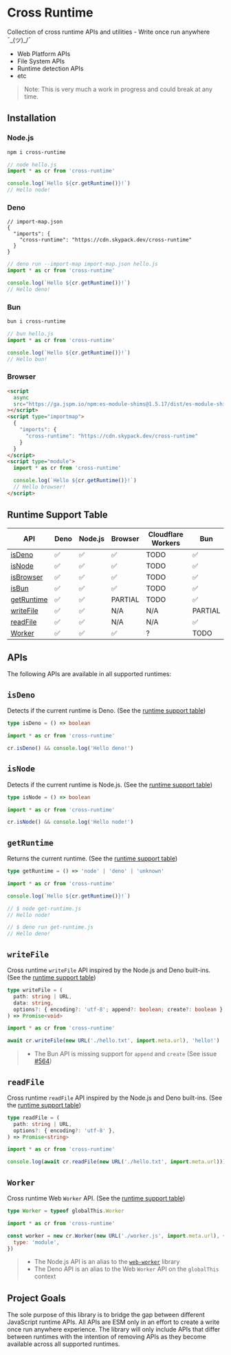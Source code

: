 # Cross Runtime

Collection of cross runtime APIs and utilities - Write once run anywhere ¯\_(ツ)_/¯

- Web Platform APIs
- File System APIs
- Runtime detection APIs
- etc

> Note: This is very much a work in progress and could break at any time.

## Installation

### Node.js

```sh
npm i cross-runtime
```

```js
// node hello.js
import * as cr from 'cross-runtime'

console.log(`Hello ${cr.getRuntime()}!`)
// Hello node!
```

### Deno

```jsonc
// import-map.json
{
  "imports": {
    "cross-runtime": "https://cdn.skypack.dev/cross-runtime"
  }
}
```

```js
// deno run --import-map import-map.json hello.js
import * as cr from 'cross-runtime'

console.log(`Hello ${cr.getRuntime()}!`)
// Hello deno!
```

### Bun

```sh
bun i cross-runtime
```

```js
// bun hello.js
import * as cr from 'cross-runtime'

console.log(`Hello ${cr.getRuntime()}!`)
// Hello bun!
```

### Browser

```html
<script
  async
  src="https://ga.jspm.io/npm:es-module-shims@1.5.17/dist/es-module-shims.js"
></script>
<script type="importmap">
  {
    "imports": {
      "cross-runtime": "https://cdn.skypack.dev/cross-runtime"
    }
  }
</script>
<script type="module">
  import * as cr from 'cross-runtime'

  console.log(`Hello ${cr.getRuntime()}!`)
  // Hello browser!
</script>
```

## Runtime Support Table

| API                       | Deno | Node.js | Browser | Cloudflare Workers | Bun     |
| ------------------------- | ---- | ------- | ------- | ------------------ | ------- |
| [isDeno](#isdeno)         | ✅   | ✅      | ✅      | TODO               | ✅      |
| [isNode](#isnode)         | ✅   | ✅      | ✅      | TODO               | ✅      |
| [isBrowser](#isbrowser)   | ✅   | ✅      | ✅      | TODO               | ✅      |
| [isBun](#isbun)           | ✅   | ✅      | ✅      | TODO               | ✅      |
| [getRuntime](#getruntime) | ✅   | ✅      | PARTIAL | TODO               | ✅      |
| [writeFile](#writefile)   | ✅   | ✅      | N/A     | N/A                | PARTIAL |
| [readFile](#readfile)     | ✅   | ✅      | N/A     | N/A                | ✅      |
| [Worker](#worker)         | ✅   | ✅      | ✅      | ?                  | TODO    |

## APIs

The following APIs are available in all supported runtimes:

## `isDeno`

Detects if the current runtime is Deno. (See the
[runtime support table](#runtime-support-table))

```ts
type isDeno = () => boolean
```

```ts
import * as cr from 'cross-runtime'

cr.isDeno() && console.log('Hello deno!')
```

## `isNode`

Detects if the current runtime is Node.js. (See the
[runtime support table](#runtime-support-table))

```ts
type isNode = () => boolean
```

```ts
import * as cr from 'cross-runtime'

cr.isNode() && console.log('Hello node!')
```

## `getRuntime`

Returns the current runtime. (See the
[runtime support table](#runtime-support-table))

```ts
type getRuntime = () => 'node' | 'deno' | 'unknown'
```

```js
import * as cr from 'cross-runtime'

console.log(`Hello ${cr.getRuntime()}!`)

// $ node get-runtime.js
// Hello node!

// $ deno run get-runtime.js
// Hello deno!
```

## `writeFile`

Cross runtime `writeFile` API inspired by the Node.js and Deno built-ins. (See
the [runtime support table](#runtime-support-table))

```ts
type writeFile = (
  path: string | URL,
  data: string,
  options?: { encoding?: 'utf-8'; append?: boolean; create?: boolean },
) => Promise<void>
```

```js
import * as cr from 'cross-runtime'

await cr.writeFile(new URL('./hello.txt', import.meta.url), 'hello!')
```

> - The Bun API is missing support for `append` and `create` (See issue
>   [#564](https://github.com/oven-sh/bun/issues/564))

## `readFile`

Cross runtime `readFile` API inspired by the Node.js and Deno built-ins. (See
the [runtime support table](#runtime-support-table))

```ts
type readFile = (
  path: string | URL,
  options?: { encoding?: 'utf-8' },
) => Promise<string>
```

```js
import * as cr from 'cross-runtime'

console.log(await cr.readFile(new URL('./hello.txt', import.meta.url)))
```

## `Worker`

Cross runtime Web `Worker` API. (See the
[runtime support table](#runtime-support-table))

```ts
type Worker = typeof globalThis.Worker
```

```js
import * as cr from 'cross-runtime'

const worker = new cr.Worker(new URL('./worker.js', import.meta.url), {
  type: 'module',
})
```

> - The Node.js API is an alias to the
>   [`web-worker`](https://www.npmjs.com/package/web-worker) library
> - The Deno API is an alias to the Web `Worker` API on the `globalThis` context

## Project Goals

The sole purpose of this library is to bridge the gap between different
JavaScript runtime APIs. All APIs are ESM only in an effort to create a write
once run anywhere experience. The library will only include APIs that differ
between runtimes with the intention of removing APIs as they become available
across all supported runtimes.
